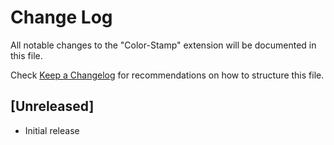 # Change Log
All notable changes to the "Color-Stamp" extension will be documented in this file.

Check [Keep a Changelog](http://keepachangelog.com/) for recommendations on how to structure this file.

## [Unreleased]
- Initial release